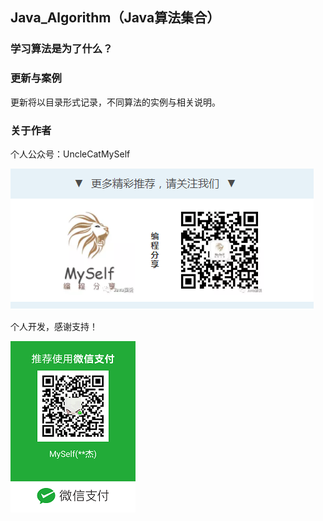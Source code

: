 ## Java_Algorithm（Java算法集合）

### 学习算法是为了什么？

### 更新与案例
更新将以目录形式记录，不同算法的实例与相关说明。

### 关于作者
个人公众号：UncleCatMySelf

![Image text](https://raw.githubusercontent.com/UncleCatMySelf/img-myself/master/img/%E5%85%AC%E4%BC%97%E5%8F%B7.png)

个人开发，感谢支持！

![Image text](https://raw.githubusercontent.com/UncleCatMySelf/img-myself/master/img/%E4%BB%98%E6%AC%BE.png)
